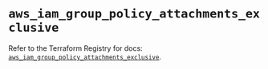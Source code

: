# `aws_iam_group_policy_attachments_exclusive`

Refer to the Terraform Registry for docs: [`aws_iam_group_policy_attachments_exclusive`](https://registry.terraform.io/providers/hashicorp/aws/6.5.0/docs/resources/iam_group_policy_attachments_exclusive).
